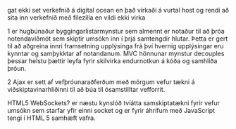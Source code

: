 gat ekki set verkefnið á digital ocean en það virkaði á vurtal host og rendi að sita inn verkefnið með filezilla en vildi ekki virka

1
er hugbúnaður byggingarlistarmynstur sem almennt er notaður til að þróa notendaviðmót sem skiptir umsókn inn í þrjá samtengdir hlutar. Þetta er gert til að aðgreina innri framsetning upplýsinga frá því hvernig upplýsingar eru kynntar og samþykktar af notandanum.
MVC hönnunar mynstur decouples þessar helstu þættir leyfa fyrir skilvirka endurnotkun á kóða og samhliða þróun.

2
Ajax er sett af vefþróunaraðferðum með mörgum vefur tækni 
á viðskiptavinarhliðinni til að búa til ósamstilltar vefforrit.

HTML5 WebSockets? 
er næstu kynslóð tvíátta samskiptatækni fyrir vefur umsókn sem
starfar yfir einni socket og er fyrir áhrifum með JavaScript tengi
í HTML 5 samhæft vafra.



